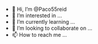 - 👋 Hi, I’m @Paco55reid
- 👀 I’m interested in ...
- 🌱 I’m currently learning ...
- 💞️ I’m looking to collaborate on ...
- 📫 How to reach me ...

<!---
Paco55reid/Paco55reid is a ✨ special ✨ repository because its `README.md` (this file) appears on your GitHub profile.
You can click the Preview link to take a look at your changes.
--->
